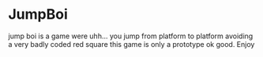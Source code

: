 # JumpBoi
jump boi is a game were uhh... you jump from platform to platform avoiding a very badly coded red square this game is only a prototype ok good.  Enjoy
